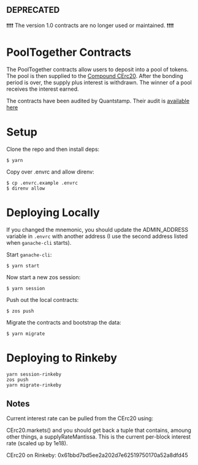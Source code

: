 ## DEPRECATED

❗️❗️❗️❗️ The version 1.0 contracts are no longer used or maintained. ❗️❗️❗️❗️

# PoolTogether Contracts

The PoolTogether contracts allow users to deposit into a pool of tokens.  The pool is then supplied to the [Compound CErc20](https://compound.finance/developers).  After the bonding period is over, the supply plus interest is withdrawn.  The winner of a pool receives the interest earned.

The contracts have been audited by Quantstamp.  Their audit is [available here](https://certificate.quantstamp.com/view/pool-together-contracts)

# Setup

Clone the repo and then install deps:

```
$ yarn
```

Copy over .envrc and allow direnv:

```
$ cp .envrc.example .envrc
$ direnv allow
```

# Deploying Locally

If you changed the mnemonic, you should update the ADMIN_ADDRESS variable in `.envrc` with another address (I use the second address listed when `ganache-cli` starts).

Start `ganache-cli`:

```
$ yarn start
```

Now start a new zos session:

```
$ yarn session
```

Push out the local contracts:

```
$ zos push
```

Migrate the contracts and bootstrap the data:

```
$ yarn migrate
```

# Deploying to Rinkeby

```
yarn session-rinkeby
zos push
yarn migrate-rinkeby
```

## Notes

Current interest rate can be pulled from the CErc20 using:

CErc20.markets(<asset>) and you should get back a tuple that contains, amoung other things, a supplyRateMantissa. This is the current per-block interest rate (scaled up by 1e18).

CErc20 on Rinkeby: 0x61bbd7bd5ee2a202d7e62519750170a52a8dfd45
